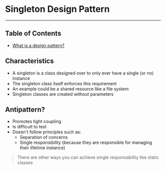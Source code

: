 # Singleton Design Pattern

- - - -

## Table of Contents

* [What is a design pattern?](https://github.com/Sam-Ballantyne/DevNotes/blob/main/Programming/DesignPatterns/DesignPatternsOverview.md#what-is-a-design-pattern)

## Characteristics

* A singleton is a class designed over to only ever have a single (or no) instance
* The singleton class itself enforces this requirement
* An example could be a shared resource like a file system
* Singleton classes are created without parameters

## Antipattern?

* Promotes tight coupling
* Is difficult to test
* Doesn't follow principles such as:
  * Separation of concerns
  * Single responsibility (because they are responsible for managing their lifetime instance)

> There are other ways you can achieve single responsability like static classes
